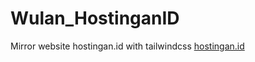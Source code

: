 # Wulan_HostinganID
Mirror website hostingan.id with tailwindcss
<a href="https://www.hostingan.id/">hostingan.id</a>
